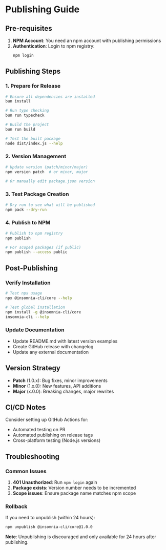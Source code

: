 # Publishing Guide

## Pre-requisites

1. **NPM Account**: You need an npm account with publishing permissions
2. **Authentication**: Login to npm registry:
   ```bash
   npm login
   ```

## Publishing Steps

### 1. Prepare for Release
```bash
# Ensure all dependencies are installed
bun install

# Run type checking
bun run typecheck

# Build the project
bun run build

# Test the built package
node dist/index.js --help
```

### 2. Version Management
```bash
# Update version (patch/minor/major)
npm version patch  # or minor, major

# Or manually edit package.json version
```

### 3. Test Package Creation
```bash
# Dry run to see what will be published
npm pack --dry-run
```

### 4. Publish to NPM
```bash
# Publish to npm registry
npm publish

# For scoped packages (if public)
npm publish --access public
```

## Post-Publishing

### Verify Installation
```bash
# Test npx usage
npx @insomnia-cli/core --help

# Test global installation
npm install -g @insomnia-cli/core
insomnia-cli --help
```

### Update Documentation
- Update README.md with latest version examples
- Create GitHub release with changelog
- Update any external documentation

## Version Strategy

- **Patch** (1.0.x): Bug fixes, minor improvements
- **Minor** (1.x.0): New features, API additions  
- **Major** (x.0.0): Breaking changes, major rewrites

## CI/CD Notes

Consider setting up GitHub Actions for:
- Automated testing on PR
- Automated publishing on release tags
- Cross-platform testing (Node.js versions)

## Troubleshooting

### Common Issues
1. **401 Unauthorized**: Run `npm login` again
2. **Package exists**: Version number needs to be incremented
3. **Scope issues**: Ensure package name matches npm scope

### Rollback
If you need to unpublish (within 24 hours):
```bash
npm unpublish @insomnia-cli/core@1.0.0
```

**Note**: Unpublishing is discouraged and only available for 24 hours after publishing.